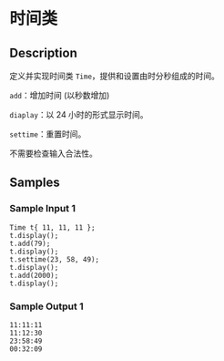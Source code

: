 # 时间类

## Description
定义并实现时间类 `Time`，提供和设置由时分秒组成的时间。

`add`：增加时间 (以秒数增加)

`diaplay`：以 24 小时的形式显示时间。

`settime`：重置时间。

不需要检查输入合法性。

## Samples
### Sample Input 1
```
Time t{ 11, 11, 11 };
t.display();
t.add(79);
t.display();
t.settime(23, 58, 49);
t.display();
t.add(2000);
t.display();
```

### Sample Output 1
```
11:11:11
11:12:30
23:58:49
00:32:09
```